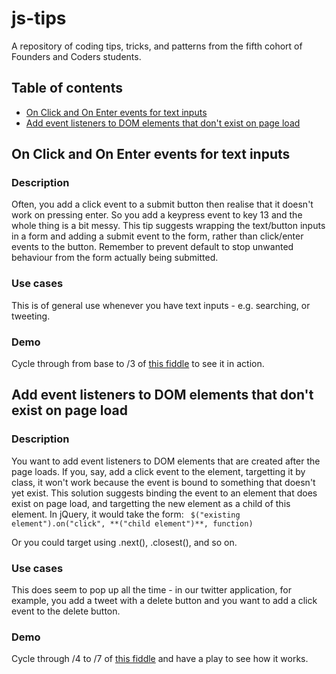 # js-tips

A repository of coding tips, tricks, and patterns from the fifth cohort of Founders and Coders students.  

## Table of contents

* [On Click and On Enter events for text inputs](#On-Click-and-On-Enter-events-for-text-inputs)
* [Add event listeners to DOM elements that don't exist on page load](Add-event-listeners-to-DOM-elements-that-don't-exist-on-page-load)

## On Click and On Enter events for text inputs     

### Description  
Often, you add a click event to a submit button then realise that it doesn't work on pressing enter. So you add a keypress event to key 13 and the whole thing is a bit messy. This tip suggests wrapping the text/button inputs in a form and adding a submit event to the form, rather than click/enter events to the button. Remember to prevent default to stop unwanted behaviour from the form actually being submitted.

### Use cases 
This is of general use whenever you have text inputs - e.g. searching, or tweeting.

### Demo
Cycle through from base to /3 of [this fiddle](http://jsfiddle.net/rubie/ej86gtc8) to see it in action.

## Add event listeners to DOM elements that don't exist on page load     

### Description  
You want to add event listeners to DOM elements that are created after the page loads. If you, say, add a click event to the element, targetting it by class, it won't work because the event is bound to something that doesn't yet exist. This solution suggests binding the event to an element that does exist on page load, and targetting the new element as a child of this element. In jQuery, it would take the form: ``` $("existing element").on("click", **("child element")**, function)```  

Or you could target using .next(), .closest(), and so on.

### Use cases 
This does seem to pop up all the time - in our twitter application, for example, you add a tweet with a delete button and you want to add a click event to the delete button. 

### Demo

Cycle through /4 to /7 of [this fiddle](http://jsfiddle.net/rubie/ej86gtc8/4/) and have a play to see how it works.
